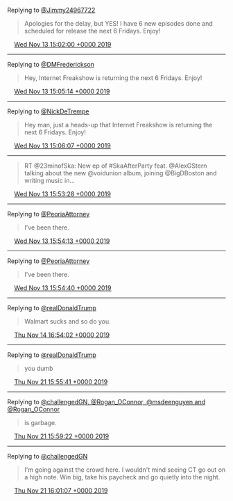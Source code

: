 Replying to [@Jimmy24967722](https://twitter.com/Jimmy24967722/status/1057741642160095232)

> Apologies for the delay, but YES\! I have 6 new episodes done and scheduled for release the next 6 Fridays\. Enjoy\!

<img src="../../media/tweet.ico" width="12" /> [Wed Nov 13 15:02:00 +0000 2019](https://twitter.com/timwasson/status/1194631506074824704)

----

Replying to [@DMFrederickson](https://twitter.com/DMFrederickson/status/940721922295451648)

> Hey, Internet Freakshow is returning the next 6 Fridays\. Enjoy\!

<img src="../../media/tweet.ico" width="12" /> [Wed Nov 13 15:05:14 +0000 2019](https://twitter.com/timwasson/status/1194632316758319112)

----

Replying to [@NickDeTrempe](https://twitter.com/NickDeTrempe/status/913195750393368576)

> Hey man, just a heads\-up that Internet Freakshow is returning the next 6 Fridays\. Enjoy\!

<img src="../../media/tweet.ico" width="12" /> [Wed Nov 13 15:06:07 +0000 2019](https://twitter.com/timwasson/status/1194632538515374080)

----

> RT @23minofSka: New ep of \#SkaAfterParty feat\. @AlexGStern talking about the new @voidunion album, joining @BigDBoston and writing music in…

<img src="../../media/tweet.ico" width="12" /> [Wed Nov 13 15:53:28 +0000 2019](https://twitter.com/timwasson/status/1194644457997635590)

----

Replying to [@PeoriaAttorney](https://twitter.com/PeoriaAttorney/status/1194535958537854976)

> I've been there\.

<img src="../../media/tweet.ico" width="12" /> [Wed Nov 13 15:54:13 +0000 2019](https://twitter.com/timwasson/status/1194644644270952452)

----

Replying to [@PeoriaAttorney](https://twitter.com/PeoriaAttorney/status/1194535063754424320)

> I've been there\.

<img src="../../media/tweet.ico" width="12" /> [Wed Nov 13 15:54:40 +0000 2019](https://twitter.com/timwasson/status/1194644757496188928)

----

Replying to [@realDonaldTrump](https://twitter.com/realDonaldTrump/status/1194986487588311040)

> Walmart sucks and so do you\.

<img src="../../media/tweet.ico" width="12" /> [Thu Nov 14 16:54:02 +0000 2019](https://twitter.com/timwasson/status/1195022086516957186)

----

Replying to [@realDonaldTrump](https://twitter.com/realDonaldTrump/status/1197534774182785027)

> you dumb

<img src="../../media/tweet.ico" width="12" /> [Thu Nov 21 15:55:41 +0000 2019](https://twitter.com/timwasson/status/1197544116617388035)

----

Replying to [@challengedGN, @Rogan\_OConnor, @msdeenguyen and @Rogan\_OConnor](https://twitter.com/challengedGN/status/1197347632299020288)

> is garbage\.

<img src="../../media/tweet.ico" width="12" /> [Thu Nov 21 15:59:22 +0000 2019](https://twitter.com/timwasson/status/1197545045949325313)

----

Replying to [@challengedGN](https://twitter.com/challengedGN/status/1197024610992214016)

> I'm going against the crowd here\. I wouldn't mind seeing CT go out on a high note\. Win big, take his paycheck and go quietly into the night\.

<img src="../../media/tweet.ico" width="12" /> [Thu Nov 21 16:01:07 +0000 2019](https://twitter.com/timwasson/status/1197545485495668737)